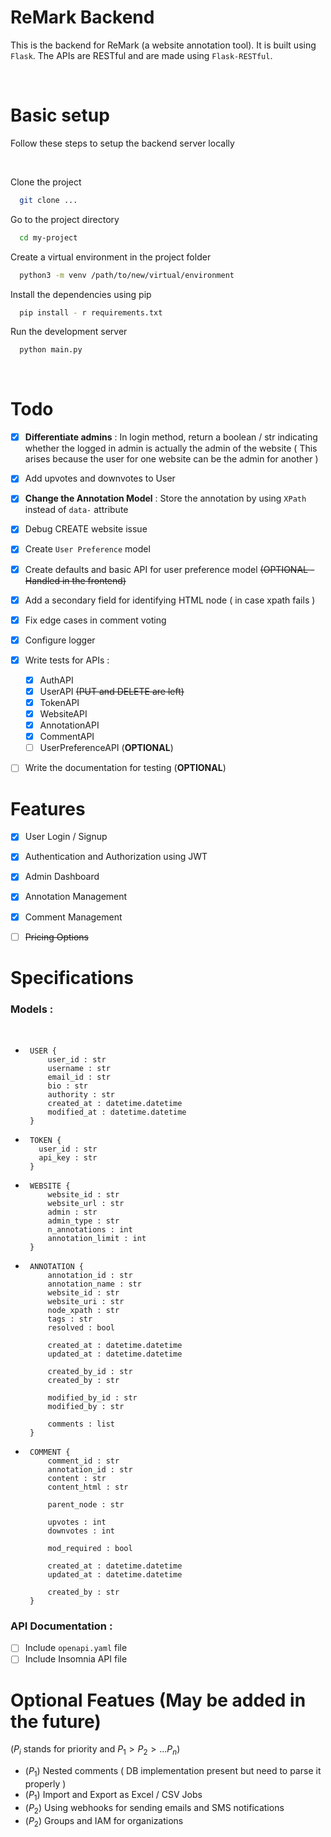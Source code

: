 # ReMark Backend

This is the backend for ReMark (a website annotation tool). It is built using `Flask`. The APIs are RESTful and are made using `Flask-RESTful`.

<br>

# Basic setup

Follow these steps to setup the backend server locally

<br>

Clone the project
```bash
  git clone ...
```

Go to the project directory
```bash
  cd my-project
```

Create a virtual environment in the project folder

```bash
  python3 -m venv /path/to/new/virtual/environment
```

Install the dependencies using pip
```bash
  pip install - r requirements.txt
```

Run the development server 
```bash
  python main.py
```

<br>

# Todo

- [x] **Differentiate admins** : In login method, return a boolean / str indicating whether the logged in admin is actually the admin of the website ( This arises because the user for one website can be the admin for another )
- [x] Add upvotes and downvotes to User
- [x] **Change the Annotation Model** : Store the annotation by using `XPath` instead of `data-` attribute
- [x] Debug CREATE website issue
- [x] Create `User Preference` model
- [x] Create defaults and basic API for user preference model ~~(OPTIONAL - Handled in the frontend)~~
- [x] Add a secondary field for identifying HTML node ( in case xpath fails )
- [x] Fix edge cases in comment voting

- [x] Configure logger
- [x] Write tests for APIs :
  - [x] AuthAPI
  - [x] UserAPI ~~(PUT and DELETE are left)~~
  - [x] TokenAPI
  - [x] WebsiteAPI
  - [x] AnnotationAPI
  - [x] CommentAPI
  - [ ] UserPreferenceAPI (**OPTIONAL**) 
- [ ] Write the documentation for testing (**OPTIONAL**)

# Features 

- [x] User Login / Signup
- [x] Authentication and Authorization using JWT
- [x] Admin Dashboard
- [x] Annotation Management
- [x] Comment Management
- [ ] ~~Pricing Options~~


# Specifications

### Models :

<br>

-  ```
    USER {
        user_id : str
        username : str
        email_id : str
        bio : str
        authority : str
        created_at : datetime.datetime
        modified_at : datetime.datetime
    }
    ```
-  ```
    TOKEN {
      user_id : str
      api_key : str
    }
    ```

-  ```
    WEBSITE {
        website_id : str
        website_url : str
        admin : str
        admin_type : str
        n_annotations : int
        annotation_limit : int
    }
   ```
-  ```
    ANNOTATION {
        annotation_id : str
        annotation_name : str
        website_id : str    
        website_uri : str 
        node_xpath : str 
        tags : str 
        resolved : bool

        created_at : datetime.datetime
        updated_at : datetime.datetime

        created_by_id : str
        created_by : str
        
        modified_by_id : str
        modified_by : str
        
        comments : list
    }
    ```
-  ```
    COMMENT {
        comment_id : str
        annotation_id : str
        content : str
        content_html : str

        parent_node : str

        upvotes : int
        downvotes : int
        
        mod_required : bool
        
        created_at : datetime.datetime
        updated_at : datetime.datetime

        created_by : str
    }
    ```

### API Documentation :

- [ ] Include `openapi.yaml` file
- [ ] Include Insomnia API file

# Optional Featues (May be added in the future)

($P_i$ stands for priority and $P_1 > P_2 > ... P_n$)

- ($P_1$) Nested comments ( DB implementation present but need to parse it properly )
- ($P_1$) Import and Export as Excel / CSV Jobs
- ($P_2$) Using webhooks for sending emails and SMS notifications
- ($P_2$) Groups and IAM for organizations
